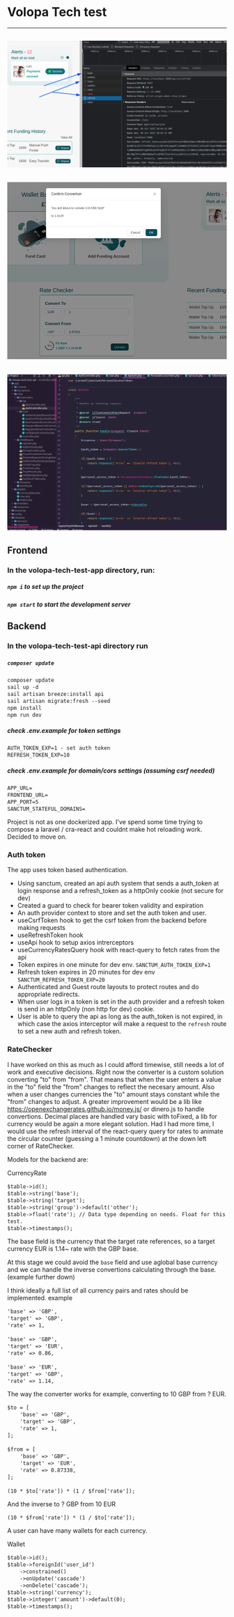 # Volopa Tech test
---
![Alt text](screenshots/volopa-img-001.png?raw=true "Screenshot 1")
---
![Alt text](screenshots/volopa-img-002.png?raw=true "Screenshot 2")
---
![Alt text](screenshots/volopa-img-003.png?raw=true "Screenshot 3")
---
## Frontend
### In the volopa-tech-test-app directory, run:
##### `npm i` to set up the project
##### `npm start` to start the development server

## Backend
### In the volopa-tech-test-api directory run
##### `composer update`
```
composer update
sail up -d
sail artisan breeze:install api
sail artisan migrate:fresh --seed
npm install
npm run dev
```
##### check .env.example for token settings
```
AUTH_TOKEN_EXP=1 - set auth token 
REFRESH_TOKEN_EXP=10
```

##### check .env.example for domain/cors settings (assuming csrf needed)
```
APP_URL=
FRONTEND_URL=
APP_PORT=5
SANCTUM_STATEFUL_DOMAINS=
```

Project is not as one dockerized app. I've spend some time trying to compose a laravel / cra-react and couldnt make hot reloading work. Decided to move on.

### Auth token
The app uses token based authentication.
- Using sanctum, created an api auth system that sends a auth_token at login response and a refresh_token as a httpOnly cookie (not secure for dev) 
- Created a guard to check for bearer token validity and expiration
- An auth provider context to store and set the auth token and user.
- useCsrfToken hook to get the csrf token from the backend before making requests
- useRefreshToken hook
- useApi hook to setup axios intrerceptors
- useCurrencyRatesQuery hook with react-query to fetch rates from the api
- Token expires in one minute for dev env. `SANCTUM_AUTH_TOKEN_EXP=1`
- Refresh token expires in 20 minutes for dev env `SANCTUM_REFRESH_TOKEN_EXP=20`
- Authenticated and Guest route layouts to protect routes and do appropriate redirects.
- When user logs in a token is set in the auth provider and a refresh token is send in an httpOnly (non http for dev) cookie.
- User is able to query the api as long as the auth_token is not expired, in which case the axios interceptor will make a request to the `refresh` route to set a new auth and refresh token. 

### RateChecker
I have worked on this as much as I could afford timewise, still needs a lot of work and executive decisions.
Right now the converter is a custom solution converting "to" from "from".
That means that when the user enters a value in the "to" field the "from" changes to reflect the necesary amount.
Also when a user changes currencies the "to" amount stays constant while the "from" changes to adjust.
A greater improvement would be a lib like https://openexchangerates.github.io/money.js/ or dinero.js to handle convertions.
Decimal places are handled vary basic with toFixed, a lib for currency would be again a more elegant solution.
Had I had more time, I would use the refresh interval of the react-query query for rates 
to animate the circular counter (guessing a 1 minute countdown) at the down left corner of RateChecker.

Models for the backend are:

CurrencyRate
```
$table->id();
$table->string('base');
$table->string('target');
$table->string('group')->default('other');
$table->float('rate'); // Data type depending on needs. Float for this test.
$table->timestamps();
```

The base field is the currency that the target rate references, so 
a target currency EUR is 1.14~ rate with the GBP base.

At this stage we could avoid the `base` field and use aglobal base currency and we can handle the inverse convertions calculating through the base. (example further down)

I think ideally a full list of all currency pairs and rates should be implemented.
example
```
'base' => 'GBP',
'target' => 'GBP',
'rate' => 1,

'base' => 'GBP',
'target' => 'EUR',
'rate' => 0.86,

'base' => 'EUR',
'target' => 'GBP',
'rate' => 1.14,
```

The way the converter works for example, converting to 10 GBP from ? EUR.
```
$to = [
    'base' => 'GBP',
    'target' => 'GBP',
    'rate' => 1,
];

$from = [
    'base' => 'GBP',
    'target' => 'EUR',
    'rate' => 0.87338,
];

(10 * $to['rate']) * (1 / $from['rate']);
```

And the inverse to ? GBP from 10 EUR
```
(10 * $from['rate']) * (1 / $to['rate']);
```

A user can have many wallets for each currency.

Wallet
```
$table->id();
$table->foreignId('user_id')
    ->constrained()
    ->onUpdate('cascade')
    ->onDelete('cascade');
$table->string('currency');
$table->integer('amount')->default(0);
$table->timestamps();
```